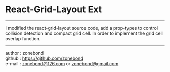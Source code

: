 # React-Grid-Layout Ext

---

I modified the react-grid-layout source code, add a prop-types to control collision detection and compact grid cell. In order to implement the grid cell overlap function.

---

author : zonebond<br>
github : https://github.com/zonebond<br>
e-mail : zonebond@126.com or zonebond@gmail.com<br>
